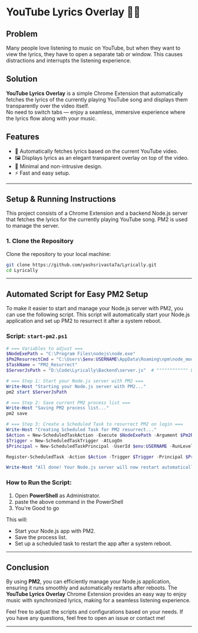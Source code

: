 
# YouTube Lyrics Overlay 🎵✨

## Problem
Many people love listening to music on YouTube, but when they want to view the lyrics, they have to open a separate tab or window. This causes distractions and interrupts the listening experience.

## Solution
**YouTube Lyrics Overlay** is a simple Chrome Extension that automatically fetches the lyrics of the currently playing YouTube song and displays them transparently over the video itself.  
No need to switch tabs — enjoy a seamless, immersive experience where the lyrics flow along with your music.

## Features
- 🔎 Automatically fetches lyrics based on the current YouTube video.
- 🖼️ Displays lyrics as an elegant transparent overlay on top of the video.
- 🎨 Minimal and non-intrusive design.
- ⚡ Fast and easy setup.

---

## Setup & Running Instructions

This project consists of a Chrome Extension and a backend Node.js server that fetches the lyrics for the currently playing YouTube song. PM2 is used to manage the server.

### 1. **Clone the Repository**

Clone the repository to your local machine:

```bash
git clone https://github.com/yashsrivasta7a/Lyrically.git
cd Lyrically
```

---

## Automated Script for Easy PM2 Setup

To make it easier to start and manage your Node.js server with PM2, you can use the following script. This script will automatically start your Node.js application and set up PM2 to resurrect it after a system reboot.

### Script: `start-pm2.ps1`

```powershell
# === Variables to adjust ===
$NodeExePath = "C:\Program Files\nodejs\node.exe"
$Pm2ResurrectCmd = "C:\Users\$env:USERNAME\AppData\Roaming\npm\node_modules\pm2\bin\pm2 resurrect"
$TaskName = "PM2_Resurrect"
$ServerJsPath = "D:\Code\Lyrically\Backend\server.js"  # """""""""""" Update with your actual path """"""""""""

# === Step 1: Start your Node.js server with PM2 ===
Write-Host "Starting your Node.js server with PM2..."
pm2 start $ServerJsPath

# === Step 2: Save current PM2 process list ===
Write-Host "Saving PM2 process list..."
pm2 save

# === Step 3: Create a Scheduled Task to resurrect PM2 on login ===
Write-Host "Creating Scheduled Task for PM2 resurrect..."
$Action = New-ScheduledTaskAction -Execute $NodeExePath -Argument $Pm2ResurrectCmd
$Trigger = New-ScheduledTaskTrigger -AtLogOn
$Principal = New-ScheduledTaskPrincipal -UserId $env:USERNAME -RunLevel Highest

Register-ScheduledTask -Action $Action -Trigger $Trigger -Principal $Principal -TaskName $TaskName -Description "Resurrect PM2 processes at user login" -Force

Write-Host "All done! Your Node.js server will now restart automatically after reboot."
```

### How to Run the Script:
1. Open **PowerShell** as Administrator.
2. paste the above command in the PowerShell
3. You're Good to go

This will:
- Start your Node.js app with PM2.
- Save the process list.
- Set up a scheduled task to restart the app after a system reboot.

---

## Conclusion

By using **PM2**, you can efficiently manage your Node.js application, ensuring it runs smoothly and automatically restarts after reboots. The **YouTube Lyrics Overlay** Chrome Extension provides an easy way to enjoy music with synchronized lyrics, making for a seamless listening experience.

Feel free to adjust the scripts and configurations based on your needs. If you have any questions, feel free to open an issue or contact me!

---
